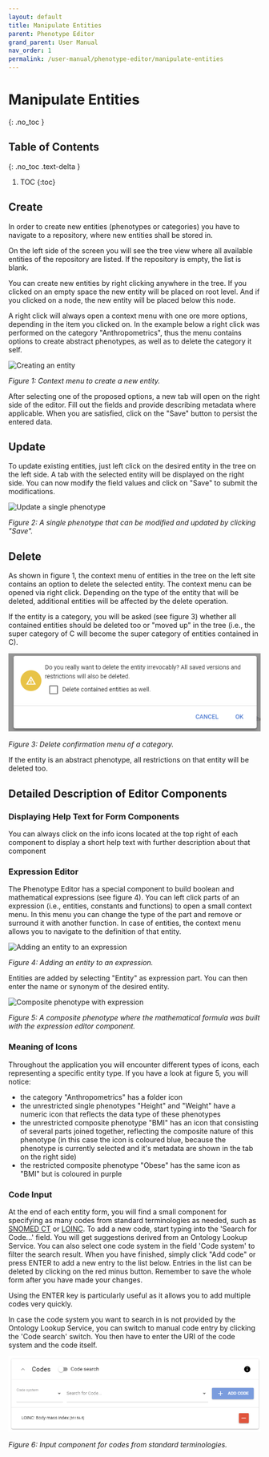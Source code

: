 ```yaml
---
layout: default
title: Manipulate Entities
parent: Phenotype Editor
grand_parent: User Manual
nav_order: 1
permalink: /user-manual/phenotype-editor/manipulate-entities
---
```


# Manipulate Entities
{: .no_toc }

## Table of Contents
{: .no_toc .text-delta }

1. TOC
{:toc}

## Create
In order to create new entities (phenotypes or categories) you have to navigate to a repository, where new entities shall be stored in.

On the left side of the screen you will see the tree view where all available entities of the repository are listed. If the repository is empty, the list is blank.

You can create new entities by right clicking anywhere in the tree. If you clicked on an empty space the new entity will be placed on root level. And if you clicked on a node, the new entity will be placed below this node.

A right click will always open a context menu with one ore more options, depending in the item you clicked on. In the example below a right click was performed on the category "Anthropometrics", thus the menu contains options to create abstract phenotypes, as well as to delete the category it self.

![Creating an entity](../../assets/images/phenotype-editor-create.png)

_Figure 1: Context menu to create a new entity._

After selecting one of the proposed options, a new tab will open on the right side of the editor. Fill out the fields and provide describing metadata where applicable. When you are satisfied, click on the "Save" button to persist the entered data.

## Update
To update existing entities, just left click on the desired entity in the tree on the left side. A tab with the selected entity will be displayed on the right side. You can now modify the field values and click on "Save" to submit the modifications.

![Update a single phenotype](../../assets/images/phenotype-editor-single-phenotype.png)

_Figure 2: A single phenotype that can be modified and updated by clicking "Save"._

## Delete
As shown in figure 1, the context menu of entities in the tree on the left site contains an option to delete the selected entity. The context menu can be opened via right click. Depending on the type of the entity that will be deleted, additional entities will be affected by the delete operation.

If the entity is a category, you will be asked (see figure 3) whether all contained entities should be deleted too or "moved up" in the tree (i.e., the super category of C will become the super category of entities contained in C).

![Category delete confirmation](../../assets/images/phenotype-editor-delete.png)

_Figure 3: Delete confirmation menu of a category._

If the entity is an abstract phenotype, all restrictions on that entity will be deleted too.

## Detailed Description of Editor Components

### Displaying Help Text for Form Components
You can always click on the info icons located at the top right of each component to display a short help text with further description
about that component

### Expression Editor
The Phenotype Editor has a special component to build boolean and mathematical expressions (see figure 4). You can left click parts of
an expression (i.e., entities, constants and functions) to open a small context menu. In this menu you can change the type of the part
and remove or surround it with another function. In case of entities, the context menu allows you to navigate to the definition of that
entity.

![Adding an entity to an expression](../../assets/images/phenotype-editor-expression-input.png)

_Figure 4: Adding an entity to an expression._

Entities are added by selecting "Entity" as expression part. You can then enter the name or synonym of the desired entity.

![Composite phenotype with expression](../../assets/images/phenotype-editor-composite-phenotype.png)

_Figure 5: A composite phenotype where the mathematical formula was built with the expression editor component._

### Meaning of Icons
Throughout the application you will encounter different types of icons, each representing a specific entity type. If you have a look at figure 5, you will notice:

* the category "Anthropometrics" has a folder icon
* the unrestricted single phenotypes "Height" and "Weight" have a numeric icon that reflects the data type of these phenotypes
* the unrestricted composite phenotype "BMI" has an icon that consisting of several parts joined together, reflecting the composite nature of this phenotype (in this case the icon is coloured blue, because the phenotype is currently selected and it's metadata are shown in the tab on the right side)
* the restricted composite phenotype "Obese" has the same icon as "BMI" but is coloured in purple

### Code Input
At the end of each entity form, you will find a small component for specifying as many codes from standard terminologies as needed,
such as [SNOMED CT](https://snomed.org) or [LOINC](https://loinc.org). To add a new code, start typing into the 'Search for Code...' field. You will get suggestions derived from an Ontology Lookup Service. You can also select one code system in the field 'Code system' to filter the search result. When you have finished, simply click "Add code" or press ENTER to add a new entry to the list below. Entries in the list
can be deleted by clicking on the red minus button. Remember to save the whole form after you have made your changes.

Using the ENTER key is particularly useful as it allows you to add multiple codes very quickly.

In case the code system you want to search in is not provided by the Ontology Lookup Service, you can switch to manual code entry by clicking the 'Code search' switch. You then have to enter the URI of the code system and the code itself.

![Code input](../../assets/images/phenotype-editor-code-input.png)

_Figure 6: Input component for codes from standard terminologies._
